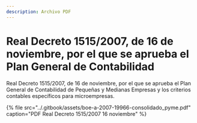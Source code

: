 ```yaml
---
description: Archivo PDF
---
```


# Real Decreto 1515/2007, de 16 de noviembre, por el que se aprueba el Plan General de Contabilidad

Real Decreto 1515/2007, de 16 de noviembre, por el que se aprueba el Plan General de Contabilidad de Pequeñas y Medianas Empresas y los criterios contables específicos para microempresas.

{% file src="../.gitbook/assets/boe-a-2007-19966-consolidado\_pyme.pdf" caption="PDF Real Decreto 1515/2007 16 noviembre" %}



